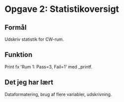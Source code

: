 # Opgave 2: Statistikoversigt

## Formål
Udskriv statistik for CW-rum.

## Funktion
Print fx 'Rum 1: Pass=3, Fail=1' med _printf.

## Det jeg har lært
Dataformatering, brug af flere variabler, udskrivning.
